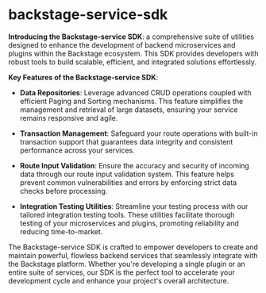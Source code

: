 # backstage-service-sdk
**Introducing the Backstage-service SDK**: a comprehensive suite of utilities designed to enhance the development of backend microservices and plugins within the Backstage ecosystem. This SDK provides developers with robust tools to build scalable, efficient, and integrated solutions effortlessly.

**Key Features of the Backstage-service SDK**:

* **Data Repositories**: Leverage advanced CRUD operations coupled with efficient Paging and Sorting mechanisms. This feature simplifies the management and retrieval of large datasets, ensuring your service remains responsive and agile.

* **Transaction Management**: Safeguard your route operations with built-in transaction support that guarantees data integrity and consistent performance across your services.

* **Route Input Validation**: Ensure the accuracy and security of incoming data through our route input validation system. This feature helps prevent common vulnerabilities and errors by enforcing strict data checks before processing.

* **Integration Testing Utilities**: Streamline your testing process with our tailored integration testing tools. These utilities facilitate thorough testing of your microservices and plugins, promoting reliability and reducing time-to-market.

The Backstage-service SDK is crafted to empower developers to create and maintain powerful, flowless backend services that seamlessly integrate with the Backstage platform. Whether you're developing a single plugin or an entire suite of services, our SDK is the perfect tool to accelerate your development cycle and enhance your project's overall architecture.
